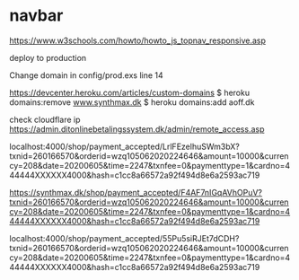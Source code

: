 # navbar
https://www.w3schools.com/howto/howto_js_topnav_responsive.asp

deploy to production

Change domain in config/prod.exs line 14


https://devcenter.heroku.com/articles/custom-domains
$ heroku domains:remove www.synthmax.dk
$ heroku domains:add aoff.dk

check cloudflare ip
https://admin.ditonlinebetalingssystem.dk/admin/remote_access.asp



localhost:4000/shop/payment_accepted/LrlFEzelhuSWm3bX?txnid=260166570&orderid=wzq105062020224646&amount=10000&currency=208&date=20200605&time=2247&txnfee=0&paymenttype=1&cardno=444444XXXXXX4000&hash=c1cc8a66572a92f494d8e6a2593ac719


https://synthmax.dk/shop/payment_accepted/F4AF7nIGqAVhOPuV?txnid=260166570&orderid=wzq105062020224646&amount=10000&currency=208&date=20200605&time=2247&txnfee=0&paymenttype=1&cardno=444444XXXXXX4000&hash=c1cc8a66572a92f494d8e6a2593ac719



localhost:4000/shop/payment_accepted/55Pu5siRJEt7dCDH?txnid=260166570&orderid=wzq105062020224646&amount=10000&currency=208&date=20200605&time=2247&txnfee=0&paymenttype=1&cardno=444444XXXXXX4000&hash=c1cc8a66572a92f494d8e6a2593ac719

